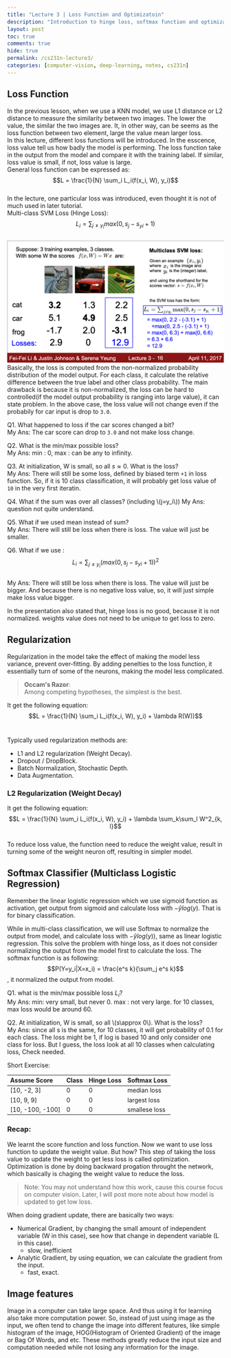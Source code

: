 ```yaml
---
title: "Lecture 3 | Loss Function and Optimizatoin"
description: "Introduction to hinge loss, softmax function and optimization."
layout: post
toc: true
comments: true
hide: true
permalink: /cs231n-lecture3/
categories: [computer-vision, deep-learning, notes, cs231n]
---
```


## Loss Function

In the previous lesson, when we use a KNN model, we use L1 distance or L2 distance to measure the similarity between two images. The lower the value, the similar the two images are. It, in other way, can be seems as the loss function between two element, large the value mean larger loss.<br>
In this lecture, different loss functions will be introduced. In the esscence, loss value tell us how badly the model is performing. The loss function take in the output from the model and compare it with the training label. If similar, loss value is small, if not, loss value is large.<br>
General loss function can be expressed as:<br>
$$L = \frac{1}{N} \sum_i L_i(f(x_i, W), y_i)$$<br>
In the lecture, one particular loss was introduced, even thought it is not of much used in later tutorial.<br>
Multi-class SVM Loss (Hinge Loss):<br>
$$L_i = \sum_{j\neq y_i} max(0, s_j - s_{yi} + 1)$$<br>
![](https://github.com/aungpaing98/blogs/blob/master/_posts/resources/hinge_loss.png?raw=true "Power Point from Standford 231N Lecture")
Basically, the loss is computed from the non-normalized probability distribution of the model output. For each class, it calculate the relative difference between the true label and other class probability. The main drawback is because it is non-normalized, the loss can be hard to controlled(if the model output probability is ranging into large value), it can state problem. In the above case, the loss value will not change even if the probabily for car input is drop to `3.0`.

Q1. What happened to loss if the car scores changed a bit?<br>
My Ans: The car score can drop to `3.0` and not make loss change.

Q2. What is the min/max possible loss?<br>
My Ans: min : 0, max : can be any to infinity.

Q3. At initialization, W is small, so all $s\approx 0$. What is the loss?<br>
My Ans: There will still be some loss, defined by biased term `+1` in loss function. So, if it is 10 class classification, it will probably get loss value of `10` in the very first iteratin.

Q4. What if the sum was over all classes? (including \\(j=y_i\\))
My Ans: question not quite understand.

Q5. What if we used mean instead of sum?<br>
My Ans: There will still be loss when there is loss. The value will just be smaller.

Q6. What if we use : $$L_i = \sum_{j\neq y_i} (max(0, s_j - s_{yi} + 1))^2$$<br>
My Ans: There will still be loss when there is loss. The value will just be bigger. And because there is no negative loss value, so, it will just simple make loss value bigger.

In the presentation also stated that, hinge loss is no good, because it is not normalized. weights value does not need to be unique to get loss to zero.

## Regularization

Regularization in the model take the effect of making the model less variance, prevent over-fitting. By adding penelties to the loss function, it essentially turn of some of the neurons, making the model less complicated.

> **Occam's Razor**:<br>
> Among competing hypotheses, the simplest is the best.

It get the following equation:<br>
$$L = \frac{1}{N} \sum_i L_i(f(x_i, W), y_i) + \lambda R(W))$$<br>

Typically used regularization methods are:<br>
- L1 and L2 regularization (Weight Decay).
- Dropout / DropBlock.
- Batch Normalization, Stochastic Depth.
- Data Augmentation.

### L2 Regularization (Weight Decay)

It get the following equation:<br>
$$L = \frac{1}{N} \sum_i L_i(f(x_i, W), y_i) + \lambda \sum_k\sum_l W^2_{k, l}$$<br>
To reduce loss value, the function need to reduce the weight value, result in turning some of the weight neuron off, resulting in simpler model.

## Softmax Classifier (Multiclass Logistic Regression)
Remember the linear logistic regression which we use sigmoid function as activation, get output from sigmoid and calculate loss with $-\hat{y}log(y)$. That is for binary classification.

While in multi-class classification, we will use Softmax to normalize the output from model, and calculate loss with $-\hat{y}log(y))$, same as linear logistic regression. This solve the problem with hinge loss, as it does not consider normalizing the output from the model first to calculate the loss. The softmax function is as following:<br>
$$P(Y=y_i|X=x_i) = \frac{e^s k}{\sum_j e^s k}$$, it normalized the output from model.

Q1. what is the min/max possible loss $L_i$?<br>
My Ans: min: very small, but never 0. max : not very large. for 10 classes, max loss would be around 60.

Q2. At initialization, W is small, so all \\(s\approx 0\\). What is the loss?<br>
My Ans: since all s is the same, for 10 classes, it will get probability of 0.1 for each class. The loss might be 1, if log is based 10 and only consider one class for loss. But I guess, the loss look at all 10 classes when calculating loss, Check needed.

Short Exercise:

|Assume Score|Class|Hinge Loss|Softmax Loss|
|:---|:---|:---|:---|
|[10, -2, 3] |0|0|median loss|
|[10, 9, 9] |0|0|largest loss|
|[10, -100, -100] |0|0|smallese loss|

### Recap:
We learnt the score function and loss function. Now we want to use loss function to update the weight value. But how? This step of taking the loss value to update the weight to get less loss is called optimization. Optimization is done by doing backward progation throught the network, which basically is chaging the weight value to reduce the loss.
> Note: You may not understand how this work, cause this course focus on computer vision. Later, I will post more note about how model is updated to get low loss.

When doing gradient update, there are basically two ways:
- Numerical Gradient, by changing the small amount of independent variable (W in this case), see how that change in dependent variable (L in this case).
    - slow, inefficient
- Analytic Gradient, by using equation, we can calculate the gradient from the input.
    - fast, exact.
    
## Image features
Image in a computer can take large space. And thus using it for learning also take more computation power. So, instead of just using image as the input, we often tend to change the image into different features, like simple histogram of the image, HOG(Histogram of Oriented Gradient) of the image or Bag Of Words, and etc. These methods greatly reduce the input size and computation needed while not losing any information for the image.